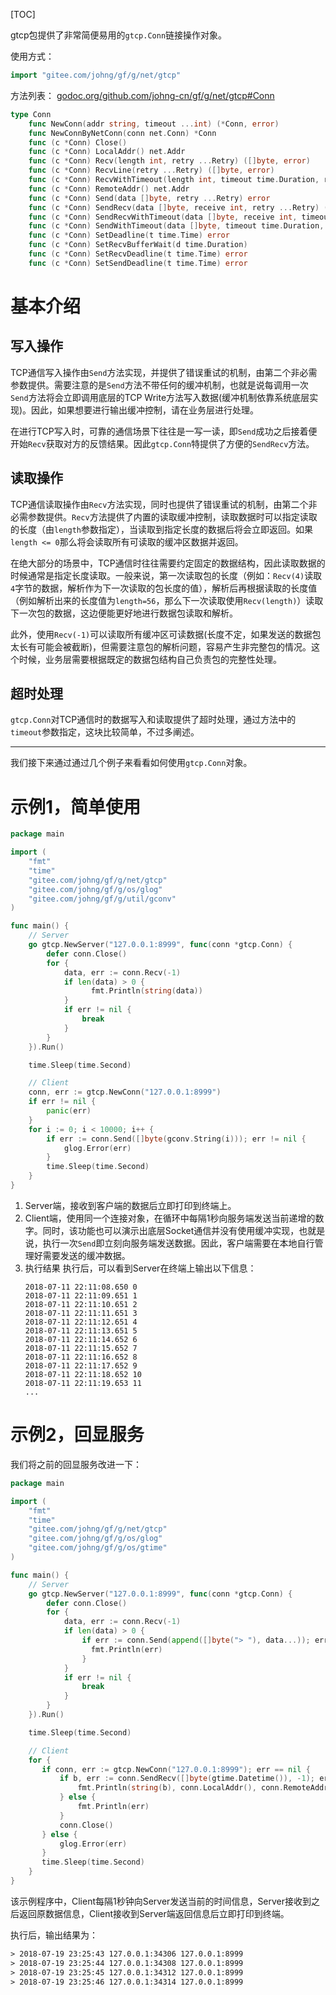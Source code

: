 
[TOC]

gtcp包提供了非常简便易用的```gtcp.Conn```链接操作对象。

使用方式：
```go
import "gitee.com/johng/gf/g/net/gtcp"
```

方法列表：
[godoc.org/github.com/johng-cn/gf/g/net/gtcp#Conn](https://godoc.org/github.com/johng-cn/gf/g/net/gtcp)
```go
type Conn
    func NewConn(addr string, timeout ...int) (*Conn, error)
    func NewConnByNetConn(conn net.Conn) *Conn
    func (c *Conn) Close()
    func (c *Conn) LocalAddr() net.Addr
    func (c *Conn) Recv(length int, retry ...Retry) ([]byte, error)
    func (c *Conn) RecvLine(retry ...Retry) ([]byte, error)
    func (c *Conn) RecvWithTimeout(length int, timeout time.Duration, retry ...Retry) ([]byte, error)
    func (c *Conn) RemoteAddr() net.Addr
    func (c *Conn) Send(data []byte, retry ...Retry) error
    func (c *Conn) SendRecv(data []byte, receive int, retry ...Retry) ([]byte, error)
    func (c *Conn) SendRecvWithTimeout(data []byte, receive int, timeout time.Duration, retry ...Retry) ([]byte, error)
    func (c *Conn) SendWithTimeout(data []byte, timeout time.Duration, retry ...Retry) error
    func (c *Conn) SetDeadline(t time.Time) error
    func (c *Conn) SetRecvBufferWait(d time.Duration)
    func (c *Conn) SetRecvDeadline(t time.Time) error
    func (c *Conn) SetSendDeadline(t time.Time) error
```


# 基本介绍

## 写入操作
TCP通信写入操作由```Send```方法实现，并提供了错误重试的机制，由第二个非必需参数提供。需要注意的是```Send```方法不带任何的缓冲机制，也就是说每调用一次```Send```方法将会立即调用底层的TCP Write方法写入数据(缓冲机制依靠系统底层实现)。因此，如果想要进行输出缓冲控制，请在业务层进行处理。

在进行TCP写入时，可靠的通信场景下往往是一写一读，即```Send```成功之后接着便开始```Recv```获取对方的反馈结果。因此```gtcp.Conn```特提供了方便的```SendRecv```方法。


## 读取操作
TCP通信读取操作由```Recv```方法实现，同时也提供了错误重试的机制，由第二个非必需参数提供。```Recv```方法提供了内置的读取缓冲控制，读取数据时可以指定读取的长度（由```length```参数指定），当读取到指定长度的数据后将会立即返回。如果```length <= 0```那么将会读取所有可读取的缓冲区数据并返回。

在绝大部分的场景中，TCP通信时往往需要约定固定的数据结构，因此读取数据的时候通常是指定长度读取。一般来说，第一次读取包的长度（例如：```Recv(4)```读取```4```字节的数据，解析作为下一次读取的包长度的值），解析后再根据读取的长度值（例如解析出来的长度值为```length=56```，那么下一次读取使用```Recv(length)```）读取下一次包的数据，这边便能更好地进行数据包读取和解析。

此外，使用```Recv(-1)```可以读取所有缓冲区可读数据(长度不定，如果发送的数据包太长有可能会被截断)，但需要注意包的解析问题，容易产生非完整包的情况。这个时候，业务层需要根据既定的数据包结构自己负责包的完整性处理。


## 超时处理

```gtcp.Conn```对TCP通信时的数据写入和读取提供了超时处理，通过方法中的```timeout```参数指定，这块比较简单，不过多阐述。

<hr>

我们接下来通过通过几个例子来看看如何使用```gtcp.Conn```对象。

# 示例1，简单使用

```go
package main

import (
    "fmt"
    "time"
    "gitee.com/johng/gf/g/net/gtcp"
    "gitee.com/johng/gf/g/os/glog"
    "gitee.com/johng/gf/g/util/gconv"
)

func main() {
    // Server
    go gtcp.NewServer("127.0.0.1:8999", func(conn *gtcp.Conn) {
        defer conn.Close()
        for {
            data, err := conn.Recv(-1)
            if len(data) > 0 {
                  fmt.Println(string(data))
            }
            if err != nil {
                break
            }
        }
    }).Run()

    time.Sleep(time.Second)

    // Client
    conn, err := gtcp.NewConn("127.0.0.1:8999")
    if err != nil {
        panic(err)
    }
    for i := 0; i < 10000; i++ {
        if err := conn.Send([]byte(gconv.String(i))); err != nil {
            glog.Error(err)
        }
        time.Sleep(time.Second)
    }
}
```
1. Server端，接收到客户端的数据后立即打印到终端上。
1. Client端，使用同一个连接对象，在循环中每隔1秒向服务端发送当前递增的数字。同时，该功能也可以演示出底层Socket通信并没有使用缓冲实现，也就是说，执行一次```Send```即立刻向服务端发送数据。因此，客户端需要在本地自行管理好需要发送的缓冲数据。
1. 执行结果
	执行后，可以看到Server在终端上输出以下信息：
    ```shell
    2018-07-11 22:11:08.650 0
    2018-07-11 22:11:09.651 1
    2018-07-11 22:11:10.651 2
    2018-07-11 22:11:11.651 3
    2018-07-11 22:11:12.651 4
    2018-07-11 22:11:13.651 5
    2018-07-11 22:11:14.652 6
    2018-07-11 22:11:15.652 7
    2018-07-11 22:11:16.652 8
    2018-07-11 22:11:17.652 9
    2018-07-11 22:11:18.652 10
    2018-07-11 22:11:19.653 11
    ...
    ```

# 示例2，回显服务

我们将之前的回显服务改进一下：
```go
package main

import (
    "fmt"
    "time"
    "gitee.com/johng/gf/g/net/gtcp"
    "gitee.com/johng/gf/g/os/glog"
    "gitee.com/johng/gf/g/os/gtime"
)

func main() {
    // Server
    go gtcp.NewServer("127.0.0.1:8999", func(conn *gtcp.Conn) {
        defer conn.Close()
        for {
            data, err := conn.Recv(-1)
            if len(data) > 0 {
                if err := conn.Send(append([]byte("> "), data...)); err != nil {
                  fmt.Println(err)
                }
            }
            if err != nil {
                break
            }
        }
    }).Run()

    time.Sleep(time.Second)

    // Client
    for {
       if conn, err := gtcp.NewConn("127.0.0.1:8999"); err == nil {
           if b, err := conn.SendRecv([]byte(gtime.Datetime()), -1); err == nil {
               fmt.Println(string(b), conn.LocalAddr(), conn.RemoteAddr())
           } else {
               fmt.Println(err)
           }
           conn.Close()
       } else {
           glog.Error(err)
       }
       time.Sleep(time.Second)
    }
}
```

该示例程序中，Client每隔1秒钟向Server发送当前的时间信息，Server接收到之后返回原数据信息，Client接收到Server端返回信息后立即打印到终端。

执行后，输出结果为：
```html
> 2018-07-19 23:25:43 127.0.0.1:34306 127.0.0.1:8999
> 2018-07-19 23:25:44 127.0.0.1:34308 127.0.0.1:8999
> 2018-07-19 23:25:45 127.0.0.1:34312 127.0.0.1:8999
> 2018-07-19 23:25:46 127.0.0.1:34314 127.0.0.1:8999
```
